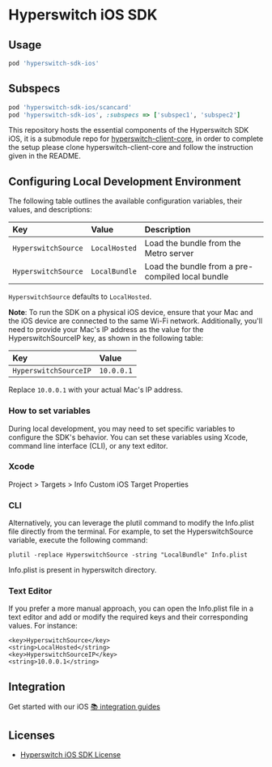 # Hyperswitch iOS SDK

## Usage 

```ruby
pod 'hyperswitch-sdk-ios'
```

## Subspecs

```ruby
pod 'hyperswitch-sdk-ios/scancard'
pod 'hyperswitch-sdk-ios', :subspecs => ['subspec1', 'subspec2']
```

This repository hosts the essential components of the Hyperswitch SDK iOS, it is a submodule repo for [hyperswitch-client-core](https://github.com/juspay/hyperswitch-client-core), in order to complete the setup please clone hyperswitch-client-core and follow the instruction given in the README.

## Configuring Local Development Environment

The following table outlines the available configuration variables, their values, and descriptions:

| Key                 | Value         | Description                                      |
| :------------------ | :------------ | :----------------------------------------------- |
| `HyperswitchSource` | `LocalHosted` | Load the bundle from the Metro server            |
| `HyperswitchSource` | `LocalBundle` | Load the bundle from a pre-compiled local bundle |

`HyperswitchSource` defaults to `LocalHosted`.

**Note**: To run the SDK on a physical iOS device, ensure that your Mac and the iOS device are connected to the same Wi-Fi network. Additionally, you'll need to provide your Mac's IP address as the value for the HyperswitchSourceIP key, as shown in the following table:

| Key                   | Value      |
| :-------------------- | :--------- |
| `HyperswitchSourceIP` | `10.0.0.1` |

Replace `10.0.0.1` with your actual Mac's IP address.

### How to set variables

During local development, you may need to set specific variables to configure the SDK's behavior. You can set these variables using Xcode, command line interface (CLI), or any text editor.

### Xcode

Project > Targets > Info
Custom iOS Target Properties

### CLI

Alternatively, you can leverage the plutil command to modify the Info.plist file directly from the terminal. For example, to set the HyperswitchSource variable, execute the following command:

```shell
plutil -replace HyperswitchSource -string "LocalBundle" Info.plist
```

Info.plist is present in hyperswitch directory.

### Text Editor

If you prefer a more manual approach, you can open the Info.plist file in a text editor and add or modify the required keys and their corresponding values. For instance:

```
<key>HyperswitchSource</key>
<string>LocalHosted</string>
<key>HyperswitchSourceIP</key>
<string>10.0.0.1</string>
```

## Integration

Get started with our iOS [📚 integration guides](https://docs.hyperswitch.io/hyperswitch-cloud/integration-guide/ios)

## Licenses

- [Hyperswitch iOS SDK License](LICENSE)
